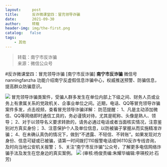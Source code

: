 ```yaml
---
layout:     post
title:      反诈微课堂四：冒充领导诈骗
date:       2021-09-30
author:     转载
header-img: img/the-first.png
catalog:   false
tags:
    - 其他
---
```


<blockquote><p>转载：南宁市反诈骗<br>
来源：微信公众号</p></blockquote>

#反诈微课堂四：冒充领导诈骗
[南宁市反诈骗]
**南宁市反诈骗**
微信号nanningfanzha
功能介绍南宁反虚假信息诈骗中心，权威推送预警、防骗信息，提高群众防骗意识。

![]({{site.baseurl}}/postimg/m6vdLvvo6W56ufHPG2kw82P92QO46cwAZYRRFYHzYR4wsTYzZAYq6jUg8ib8IjuiaduCIqzkVlSrj1YOQFSick69Q.png)
冒充领导诈骗类案件，受骗人群多发生在单位内部上下级之间、财务人员或业务上有隶属关系的党政机关、企事业单位之间。近期，电话、QQ等冒充领导诈骗案件多发，点击视频，查看冒充领导诈骗详解：
防范提醒：
1、凡是主动添加微信、QQ等网络即时通信工具的，务必谨慎对待，尤其是昵称、头像是熟人、领导；
2、对于以领导名义要求转款的，请务必通过电话或者当面核实情况，注意鉴别对方真实身份；
3、注意保护个人及单位信息，以防被骗子掌握从而实施精准诈骗；
4、在未确认真伪的情况下，做到“不透露、不轻信、不转账”。如果发现对方身份、信息可疑或已被骗，请第一时间拨打110报警电话或96110反诈专线咨询，及时向当地公安机关报警；
5、关注“南宁市反诈骗”公众号，了解更多电信网络诈骗手法及发生在您身边的真实案例。
![]({{site.baseurl}}/postimg/m6vdLvvo6W5TdnQvu7TlqHW044grJXdVibk9bAHdnU5jZbs5FE8D8MVPFQNY91M4jVOduTlM11uNWUYCyibhvwfA.jpeg)
(审核:杨俊责编:朱耀华编辑:李瑛校对:石芳)
